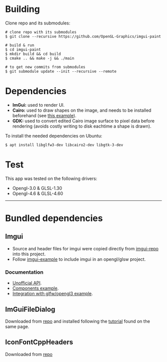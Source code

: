 # Building
Clone repo and its submodules:

```console
# clone repo with its submodules
$ git clone --recursive https://github.com/OpenGL-Graphics/imgui-paint

# build & run
$ cd imgui-paint
$ mkdir build && cd build
$ cmake .. && make -j && ./main

# to get new commits from submodules
$ git submodule update --init --recursive --remote
```

# Dependencies
- **ImGui:** used to render UI.
- **Cairo:** used to draw shapes on the image, and needs to be installed beforehand (see [this example][gist-cairo]).
- **GDK:** used to convert edited Cairo image surface to pixel data before rendering (avoids costly writing to disk eachtime a shape is drawn).

To install the needed dependencies on Ubuntu:

```console
$ apt install libglfw3-dev libcairo2-dev libgtk-3-dev
```

[gist-cairo]: https://gist.github.com/h4k1m0u/703a8c1afd4f256fd32f5446b8e6dae6

# Test
This app was tested on the following drivers:
- Opengl-3.0 & GLSL-1.30
- Opengl-4.6 & GLSL-4.60

---

# Bundled dependencies
## Imgui
- Source and header files for imgui were copied directly from [imgui-repo] into this project.
- Follow [imgui-example] to include imgui in an opengl/glsw project.

[imgui-repo]: https://github.com/ocornut/imgui/
[imgui-example]: https://github.com/ocornut/imgui/tree/master/examples/example_glfw_opengl3

### Documentation
- [Unofficial API][api].
- [Components example][components-example].
- [Integration with glfw/opengl3 example][imgui-opengl-example].

[api]: https://pthom.github.io/imgui_manual_online/manual/imgui_manual.html
[components-example]: https://github.com/ocornut/imgui/blob/master/imgui_demo.cpp
[imgui-opengl-example]: https://github.com/ocornut/imgui/blob/master/examples/example_glfw_opengl3/main.cpp

## ImGuiFileDialog
Downloaded from [repo][imgui-filedialog-repo] and installed following the [tutorial][imgui-filedialog-tutorial] found on the same page.

[imgui-filedialog-repo]: https://github.com/aiekick/ImGuiFileDialog
[imgui-filedialog-tutorial]: https://github.com/aiekick/ImGuiFileDialog#structure

## IconFontCppHeaders
Downloaded from [repo][icon-font-repo]

[icon-font-repo]: https://github.com/juliettef/IconFontCppHeaders
